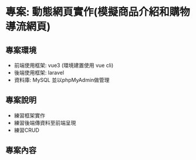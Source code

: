 # 專案: 動態網頁實作(模擬商品介紹和購物導流網頁)

## 專案環境  
* 前端使用框架: vue3 (環境建置使用 vue cli)
* 後端使用框架: laravel  
* 資料庫: MySQL 並以phpMyAdmin做管理  

## 專案說明  
* 練習框架實作  
* 練習後端傳資料至前端呈現
* 練習CRUD

## 專案內容
